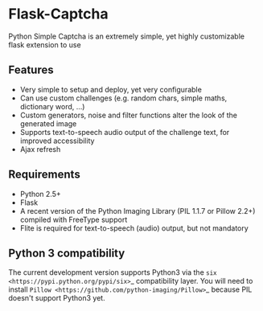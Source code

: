 # Flask-Captcha

Python Simple Captcha is an extremely simple, yet highly customizable flask extension to use

## Features

* Very simple to setup and deploy, yet very configurable
* Can use custom challenges (e.g. random chars, simple maths, dictionary word, ...)
* Custom generators, noise and filter functions alter the look of the generated image
* Supports text-to-speech audio output of the challenge text, for improved accessibility
* Ajax refresh

## Requirements

* Python 2.5+
* Flask
* A recent version of the Python Imaging Library (PIL 1.1.7 or Pillow 2.2+) compiled with FreeType support
* Flite is required for text-to-speech (audio) output, but not mandatory

## Python 3 compatibility

The current development version supports Python3 via the `six <https://pypi.python.org/pypi/six>`_ compatibility layer.
You will need to install `Pillow <https://github.com/python-imaging/Pillow>`_ because PIL doesn't support Python3 yet.

